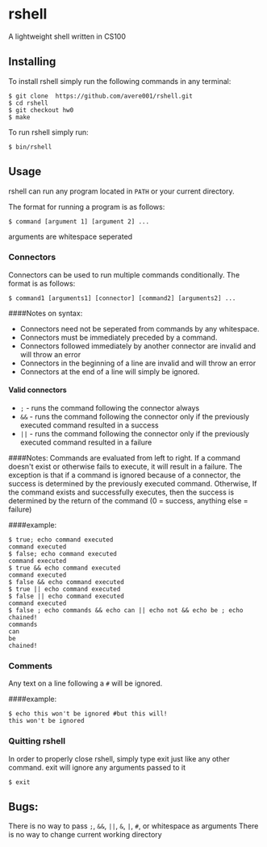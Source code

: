 # rshell
A lightweight shell written in CS100

## Installing
To install rshell simply run the following commands in any terminal:
```
$ git clone  https://github.com/avere001/rshell.git
$ cd rshell
$ git checkout hw0
$ make
```

To run rshell simply run:
```
$ bin/rshell
```

## Usage
rshell can run any program located in `PATH` or your current directory.

The format for running a program is as follows:
```
$ command [argument 1] [argument 2] ...
```
arguments are whitespace seperated

### Connectors
Connectors can be used to run multiple commands conditionally.
The format is as follows:
```
$ command1 [arguments1] [connector] [command2] [arguments2] ...
```
####Notes on syntax:
- Connectors need not be seperated from commands by any whitespace.
- Connectors must be immediately preceded by a command.
- Connectors followed immediately by another connector are invalid and will throw an error
- Connectors in the beginning of a line are invalid and will throw an error
- Connectors at the end of a line will simply be ignored.

#### Valid connectors 
- `;` -  runs the command following the connector always
- `&&` - runs the command following the connector only if the previously executed command resulted in a success
- `||` - runs the command following the connector only if the previously executed command resulted in a failure

####Notes:
Commands are evaluated from left to right.
If a command doesn't exist or otherwise fails to execute, it will result in a failure.
The exception is that if a command is ignored because of a connector, the success is determined by the previously executed command.
Otherwise, If the command exists and successfully executes, then the success is determined by the return of the command (0 = success, anything else = failure)

####example:
```
$ true; echo command executed
command executed
$ false; echo command executed
command executed
$ true && echo command executed
command executed
$ false && echo command executed
$ true || echo command executed
$ false || echo command executed
command executed
$ false ; echo commands && echo can || echo not && echo be ; echo chained!
commands
can
be
chained!
```

### Comments
Any text on a line following a `#` will be ignored.

####example:
```
$ echo this won't be ignored #but this will!
this won't be ignored
```

### Quitting rshell
In order to properly close rshell, simply type exit just like any other command.
exit will ignore any arguments passed to it
```
$ exit
```





## Bugs:
There is no way to pass `;`, `&&`, `||`, `&`, `|`, `#`, or whitespace as arguments
There is no way to change current working directory
